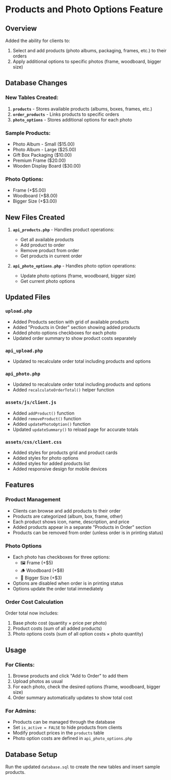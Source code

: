 # Products and Photo Options Feature

## Overview
Added the ability for clients to:
1. Select and add products (photo albums, packaging, frames, etc.) to their orders
2. Apply additional options to specific photos (frame, woodboard, bigger size)

## Database Changes

### New Tables Created:
1. **`products`** - Stores available products (albums, boxes, frames, etc.)
2. **`order_products`** - Links products to specific orders
3. **`photo_options`** - Stores additional options for each photo

### Sample Products:
- Photo Album - Small ($15.00)
- Photo Album - Large ($25.00)
- Gift Box Packaging ($10.00)
- Premium Frame ($20.00)
- Wooden Display Board ($30.00)

### Photo Options:
- Frame (+$5.00)
- Woodboard (+$8.00)
- Bigger Size (+$3.00)

## New Files Created

1. **`api_products.php`** - Handles product operations:
   - Get all available products
   - Add product to order
   - Remove product from order
   - Get products in current order

2. **`api_photo_options.php`** - Handles photo option operations:
   - Update photo options (frame, woodboard, bigger size)
   - Get current photo options

## Updated Files

### `upload.php`
- Added Products section with grid of available products
- Added "Products in Order" section showing added products
- Added photo options checkboxes for each photo
- Updated order summary to show product costs separately

### `api_upload.php`
- Updated to recalculate order total including products and options

### `api_photo.php`
- Updated to recalculate order total including products and options
- Added `recalculateOrderTotal()` helper function

### `assets/js/client.js`
- Added `addProduct()` function
- Added `removeProduct()` function
- Added `updatePhotoOption()` function
- Updated `updateSummary()` to reload page for accurate totals

### `assets/css/client.css`
- Added styles for products grid and product cards
- Added styles for photo options
- Added styles for added products list
- Added responsive design for mobile devices

## Features

### Product Management
- Clients can browse and add products to their order
- Products are categorized (album, box, frame, other)
- Each product shows icon, name, description, and price
- Added products appear in a separate "Products in Order" section
- Products can be removed from order (unless order is in printing status)

### Photo Options
- Each photo has checkboxes for three options:
  - 🖼️ Frame (+$5)
  - 🪵 Woodboard (+$8)
  - 📏 Bigger Size (+$3)
- Options are disabled when order is in printing status
- Options update the order total immediately

### Order Cost Calculation
Order total now includes:
1. Base photo cost (quantity × price per photo)
2. Product costs (sum of all added products)
3. Photo options costs (sum of all option costs × photo quantity)

## Usage

### For Clients:
1. Browse products and click "Add to Order" to add them
2. Upload photos as usual
3. For each photo, check the desired options (frame, woodboard, bigger size)
4. Order summary automatically updates to show total cost

### For Admins:
- Products can be managed through the database
- Set `is_active = FALSE` to hide products from clients
- Modify product prices in the `products` table
- Photo option costs are defined in `api_photo_options.php`

## Database Setup

Run the updated `database.sql` to create the new tables and insert sample products.

